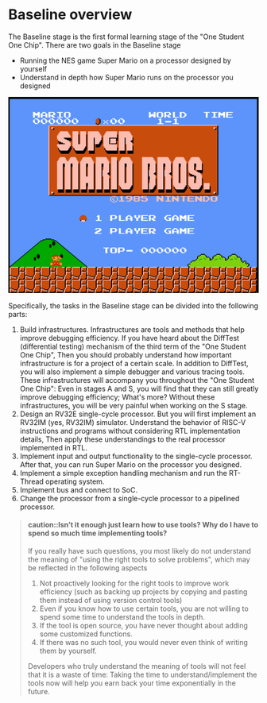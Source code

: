 # Baseline overview

The Baseline stage is the first formal learning stage of the "One Student One Chip".
There are two goals in the Baseline stage
* Running the NES game Super Mario on a processor designed by yourself
* Understand in depth how Super Mario runs on the processor you designed

![image](./mario.png)

Specifically, the tasks in the Baseline stage can be divided into the following parts:
1. Build infrastructures. Infrastructures are tools and methods that help improve debugging efficiency.
If you have heard about the DiffTest (differential testing) mechanism of the third term of the "One Student One Chip",
Then you should probably understand how important infrastructure is for a project of a certain scale.
In addition to DiffTest, you will also implement a simple debugger and various tracing tools.
These infrastructures will accompany you throughout the "One Student One Chip":
Even in stages A and S, you will find that they can still greatly improve debugging efficiency;
What's more? Without these infrastructures, you will be very painful when working on the S stage.
1. Design an RV32E single-cycle processor.
But you will first implement an RV32IM (yes, RV32IM) simulator.
Understand the behavior of RISC-V instructions and programs without considering RTL implementation details,
Then apply these understandings to the real processor implemented in RTL.
1. Implement input and output functionality to the single-cycle processor.
After that, you can run Super Mario on the processor you designed.
1. Implement a simple exception handling mechanism and run the RT-Thread operating system.
1. Implement bus and connect to SoC.
1. Change the processor from a single-cycle processor to a pipelined processor.

> #### caution::Isn’t it enough just learn how to use tools? Why do I have to spend so much time implementing tools?
> If you really have such questions, you most likely do not understand the meaning of "using the right tools to solve problems", which may be reflected in the following aspects
> 1. Not proactively looking for the right tools to improve work efficiency (such as backing up projects by copying and pasting them instead of using version control tools)
> 1. Even if you know how to use certain tools, you are not willing to spend some time to understand the tools in depth.
> 1. If the tool is open source, you have never thought about adding some customized functions.
> 1. If there was no such tool, you would never even think of writing them by yourself.
>
> Developers who truly understand the meaning of tools will not feel that it is a waste of time:
> Taking the time to understand/implement the tools now will help you earn back your time exponentially in the future.
